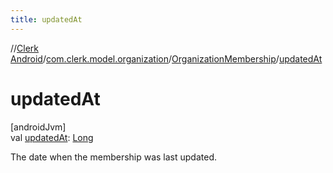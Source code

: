 ```yaml
---
title: updatedAt
---
```

//[Clerk Android](../../../index.html)/[com.clerk.model.organization](../index.html)/[OrganizationMembership](index.html)/[updatedAt](updated-at.html)



# updatedAt



[androidJvm]\
val [updatedAt](updated-at.html): [Long](https://kotlinlang.org/api/latest/jvm/stdlib/kotlin-stdlib/kotlin/-long/index.html)



The date when the membership was last updated.





